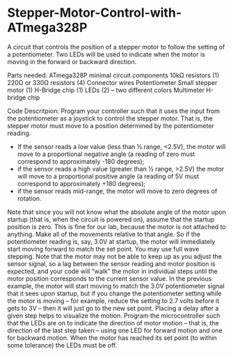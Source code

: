 # Stepper-Motor-Control-with-ATmega328P
A circuit that controls the position of a stepper motor to follow the setting of a potentiometer. Two LEDs will be used to indicate when the motor is moving in the forward or backward direction.

Parts needed:
ATmega328P minimal circuit components
10kΩ resistors (1)
220Ω or 330Ω resistors (4) 
Connector wires
Potentiometer
Small stepper motor (1) 
H-Bridge chip (1)
LEDs (2) – two different colors 
Multimeter
H-bridge chip

Code Descritpion:
Program your controller such that it uses the input from the potentiometer as a joystick to control the stepper motor. That is, the stepper motor must move to a position determined by the potentiometer reading.
- If the sensor reads a low value (less than 1⁄2 range, <2.5V), the motor will move
to a proportional negative angle (a reading of zero must correspond to
approximately -180 degrees);
- if the sensor reads a high value (greater than 1⁄2 range, >2.5V) the motor will
move to a proportional positive angle (a reading of 5V must correspond to
approximately +180 degrees);
- if the sensor reads mid-range, the motor will move to zero degrees of rotation.

Note that since you will not know what the absolute angle of the motor upon startup (that is, when the circuit is powered on), assume that the startup position is zero. This is fine for our lab, because the motor is not attached to anything. Make all of the movements relative to that angle. So if the potentiometer reading is, say, 3.0V at startup, the motor will immediately start moving forward to match the set point. You may use full wave stepping.
Note that the motor may not be able to keep up as you adjust the sensor signal, so a lag between the sensor reading and motor position is expected, and your code will “walk” the motor in individual steps until the motor position corresponds to the current sensor value. In the previous example, the motor will start moving to match the 3.0V potentiometer signal that it sees upon startup, but if you change the potentiometer setting while the motor is moving – for example, reduce the setting to 2.7 volts before it gets to 3V – then it will just go to the new set point. Placing a delay after a given step helps to visualize the motion.
Program the microcontroller such that the LEDs are on to indicate the direction of motor motion – that is, the direction of the last step taken – using one LED for forward motion and one for backward motion. When the motor has reached its set point (to within some tolerance) the LEDs must be off.

